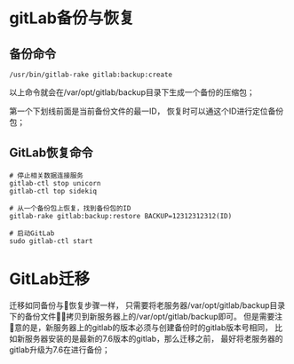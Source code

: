 # gitLab备份与恢复

## 备份命令

```shell
/usr/bin/gitlab-rake gitlab:backup:create
```
以上命令就会在/var/opt/gitlab/backup目录下生成一个备份的压缩包；

第一个下划线前面是当前备份文件的最一ID， 恢复时可以通这个ID进行定位备份包；

## GitLab恢复命令

```shell
# 停止相关数据连接服务
gitlab-ctl stop unicorn
gitlab-ctl top sidekiq

# 从一个备份包上恢复，找到备份包的ID
gitlab-rake gitlab:backup:restore BACKUP=12312312312(ID)

# 启动GitLab
sudo gitlab-ctl start
```

# GitLab迁移

迁移如同备份与恢复步骤一样， 只需要将老服务器/var/opt/gitlab/backup目录下的备份文件拷贝到新服务器上的/var/opt/gitlab/backup即可。 
但是需要注 意的是，新服务器上的gitlab的版本必须与创建备份时的gitlab版本号相同， 比如新服务器安装的是最新的7.6版本的gitlab，那么迁移之前， 最好将老服务器的gitlab升级为7.6在进行备份；

